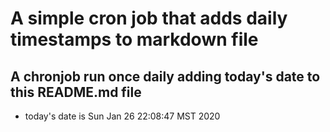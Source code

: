 A simple cron job that adds daily timestamps to markdown file
============================================================
## A chronjob run once daily adding today's date to this README.md file
* today's date is Sun Jan 26 22:08:47 MST 2020
